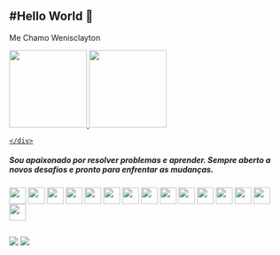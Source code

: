 <h2> #Hello World 👋 </h2>
<p>Me Chamo Wenisclayton</p>

 
<a href="https://github.com/wenisclayton">
    <img height="140em" src="https://github-readme-stats.vercel.app/api?username=wenisclayton&show_icons=true&theme=dark&include_all_commits=true&count_private=true"/>
    <img height="140em" src="https://github-readme-stats.vercel.app/api/top-langs/?username=wenisclayton&layout=compact&langs_count=7&theme=dark"/>

<!--Repositorio do GitStatus caso queira alterar a cor do template https://github.com/anuraghazra/github-readme-stats -->
	</div>
</a>

<h5>Sou apaixonado por resolver problemas e aprender. Sempre aberto a novos desafios e pronto para enfrentar as mudanças.</h5>

 
<div>
    <img align="center" height="30" src="https://cdn.jsdelivr.net/gh/devicons/devicon/icons/csharp/csharp-original.svg">
    <img align="center" height="30" src="https://cdn.jsdelivr.net/gh/devicons/devicon/icons/dot-net/dot-net-original.svg">
    <img align="center" height="30" src="https://cdn.jsdelivr.net/gh/devicons/devicon/icons/dotnetcore/dotnetcore-original.svg">
    <img align="center" height="30" src="https://cdn.jsdelivr.net/gh/devicons/devicon/icons/visualstudio/visualstudio-plain.svg">
    <img align="center" height="30" src="https://cdn.jsdelivr.net/gh/devicons/devicon/icons/vscode/vscode-original.svg">
    <img align="center" height="30" src="https://cdn.jsdelivr.net/gh/devicons/devicon/icons/html5/html5-original.svg">
    <img align="center" height="30" src="https://cdn.jsdelivr.net/gh/devicons/devicon/icons/css3/css3-original-wordmark.svg">
    <img align="center" height="30" src="https://cdn.jsdelivr.net/gh/devicons/devicon/icons/bootstrap/bootstrap-plain.svg">
    <img align="center" height="30" src="https://cdn.jsdelivr.net/gh/devicons/devicon/icons/microsoftsqlserver/microsoftsqlserver-plain-wordmark.svg">
    <img align="center" height="30" src="https://cdn.jsdelivr.net/gh/devicons/devicon/icons/mysql/mysql-original-wordmark.svg">
    <img align="center" height="30" src="https://cdn.jsdelivr.net/gh/devicons/devicon/icons/postgresql/postgresql-original.svg">
    <img align="center" height="30" src="https://cdn.jsdelivr.net/gh/devicons/devicon/icons/jquery/jquery-original-wordmark.svg">
    <img align="center" height="30" src="https://cdn.jsdelivr.net/gh/devicons/devicon/icons/flutter/flutter-original.svg">
    <img align="center" height="30" src="https://cdn.jsdelivr.net/gh/devicons/devicon/icons/javascript/javascript-original.svg">
    <img align="center" height="30" src="https://cdn.jsdelivr.net/gh/devicons/devicon/icons/jetbrains/jetbrains-original.svg">

</div>
<!--Site Usado para obter os icons https://devicon.dev -->

##

<div>
    <a href="https://www.linkedin.com/in/wenisclayton/" target="_blank"><img src="https://img.shields.io/badge/LinkedIn-0077B5?style=for-the-badge&logo=linkedin&logoColor=white" target="_blank"></a> 
    <a href = "mailto:wenisclayton@gmail.com"><img src="https://img.shields.io/badge/Gmail-D14836?style=for-the-badge&logo=gmail&logoColor=white" target="_blank"></a>
</div>
<!-- Site usado para obter os badge https://dev.to -->
